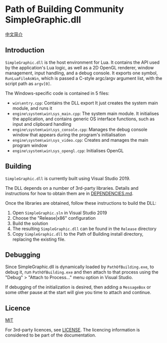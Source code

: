 # Path of Building Community SimpleGraphic.dll

[中文简介](README_zh-rCN.md)
## Introduction

`SimpleGraphic.dll` is the host environment for Lua.
It contains the API used by the application's Lua logic, as well as a 2D OpenGL
renderer, window management, input handling, and a debug console.
It exports one symbol, `RunLuaFileAsWin`, which is passed a
C-style argc/argv argument list, with the script path as `argv[0]`.

The Windows-specific code is contained in 5 files:
- `win\entry.cpp`: Contains the DLL export
It just creates the system main module, and runs it
- `engine\system\win\sys_main.cpp`: The system main module.
It initialises the application, and contains generic OS interface functions,
such as input and clipboard handling
- `engine\system\win\sys_console.cpp`: Manages the debug console window that
appears during the program's initialisation
- `engine\system\win\sys_video.cpp`: Creates and manages the main program window
- `engine\system\win\sys_opengl.cpp`: Initialises OpenGL

## Building

`SimpleGraphic.dll` is currently built using Visual Studio 2019.

The DLL depends on a number of 3rd-party libraries. Details and instructions
for how to obtain them are in [DEPENDENCIES.md](DEPENDENCIES.md).

Once the libraries are obtained, follow these instructions to build the DLL:
1) Open `SimpleGraphic.sln` in Visual Studio 2019
2) Choose the "Release|x86" configuration
3) Build the solution
4) The resulting `SimpleGraphic.dll` can be found in the `Release` directory
5) Copy `SimpleGraphic.dll` to the Path of Building install directory,
replacing the existing file.

## Debugging

Since SimpleGraphic.dll is dynamically loaded by `PathOfBuilding.exe`,
to debug it, run `PathOfBuilding.exe` and then attach to that process using the
"Debug" > "Attach to Process..." menu option in Visual Studio.

If debugging of the initialization is desired, then adding a `MessageBox`
or some other pause at the start will give you time to attach and continue.

## Licence

[MIT](https://opensource.org/licenses/MIT)

For 3rd-party licences, see [LICENSE](LICENSE).
The licencing information is considered to be part of the documentation.
